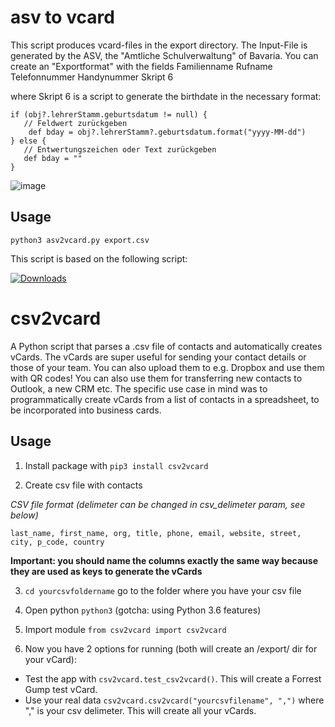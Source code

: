 # asv to vcard
This script produces vcard-files in the export directory. The Input-File is generated by the ASV, the "Amtliche Schulverwaltung" of Bavaria.
You can create an "Exportformat" with the fields
Familienname
Rufname
Telefonnummer
Handynummer
Skript 6

where Skript 6 is a script to generate the birthdate in the necessary format:
```
if (obj?.lehrerStamm.geburtsdatum != null) {
   // Feldwert zurückgeben
    def bday = obj?.lehrerStamm?.geburtsdatum.format("yyyy-MM-dd")
} else {
   // Entwertungszeichen oder Text zurückgeben
   def bday = ""
}
```

![image](https://user-images.githubusercontent.com/54348970/216435367-7b57d34b-316d-4e88-9a60-000f614cf39c.png)

## Usage
```
python3 asv2vcard.py export.csv
```


This script is based on the following script:

[![Downloads](http://pepy.tech/badge/csv2vcard)](http://pepy.tech/count/csv2vcard)

csv2vcard
=========
A Python script that parses a .csv file of contacts and automatically creates vCards. The vCards are super useful for sending your contact details or those of your team. You can also upload them to e.g. Dropbox and use them with QR codes! You can also use them for transferring new contacts to Outlook, a new CRM etc. The specific use case in mind was to programmatically create vCards from a list of contacts in a spreadsheet, to be incorporated into business cards.

Usage
-----

1. Install package with `pip3 install csv2vcard`

2. Create csv file with contacts

*CSV file format (delimeter can be changed in csv_delimeter param, see below)*

`last_name, first_name, org, title, phone, email, website, street, city, p_code, country`

**Important: you should name the columns exactly the same way because they are used as keys to generate the vCards**

3. `cd yourcsvfoldername` go to the folder where you have your csv file

4. Open python `python3` (gotcha: using Python 3.6 features)

5. Import module `from csv2vcard import csv2vcard`

6. Now you have 2 options for running (both will create an /export/ dir for your vCard):

- Test the app with `csv2vcard.test_csv2vcard()`. This will create a Forrest Gump test vCard.
- Use your real data `csv2vcard.csv2vcard("yourcsvfilename", ",")` where ","  is your csv delimeter. This will create all your vCards.
